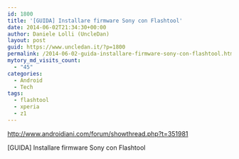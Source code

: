 ```yaml
---
id: 1800
title: '[GUIDA] Installare firmware Sony con Flashtool'
date: 2014-06-02T21:34:30+00:00
author: Daniele Lolli (UncleDan)
layout: post
guid: https://www.uncledan.it/?p=1800
permalink: /2014-06-02-guida-installare-firmware-sony-con-flashtool.html
mytory_md_visits_count:
  - "45"
categories:
  - Android
  - Tech
tags:
  - flashtool
  - xperia
  - z1
---
```

<http://www.androidiani.com/forum/showthread.php?t=351981>
  
[GUIDA] Installare firmware Sony con Flashtool
